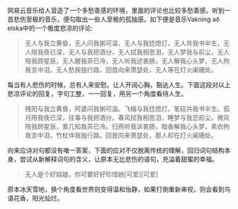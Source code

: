 <!---
markmeta_author: wongoo
markmeta_date: 2017-10-24
markmeta_title: 打倒重新审视人生
markmeta_categories: inspiration
markmeta_tags: inspiration
-->


网易云音乐给人营造了一个多愁善感的环境，里面的评论也比较多愁善感。听到一首悲伤至极的音乐，便勾取出一些人至极的孤独感。如下便是音乐Vakning að elska中的一个极度悲凉的评论:

> 无人与我立黄昏，无人问我粥可温，无人与我捻熄灯，无人共我书半生，无人陪我夜已深，无人与我把酒分，无人拭我相思泪，无人梦我与前尘，无人陪我顾星辰，无人醒我茶已冷，无人听我述衷肠，无人解我心头梦，无人拘我言中泪，无人愁我独行路，回首向来萧瑟处，无人等在灯火阑珊处。

每当有人悲伤的时候，总有人来安慰。让人开阔心胸，豁达人生。下面这段对以上悲凉评论的回复，字句工整，一一回复，用另一个角度看待人生。

> 残阳与我立黄昏，阿婆问我粥可温。飞蛾与我捻熄灯，笔砚共我书半生。孤月陪我夜已深，往事与我把酒分。春风拭我相思泪，睡梦与我恋前尘。微风陪我顾星辰，案几知我茶已冷。归燕听我诉衷肠，暗香解我心头梦。素衣拘我言中泪，竹杖伴我独行路。回首向来萧瑟处，那人却在灯火阑珊处。

向来应诗对句都没有唯一答案，下面的应对不仅脱离传统的理解，回归词句结构本身，尝试从新解释词句的含义，让原本无比悲伤的语句，充溢着甜蜜的幸福。

> 无人是个好姑娘，你可要好好珍惜她[可爱][可爱]

原本冰天雪地，换个角度看世界则变得温和怡静，如果打倒重新审视，则会看到鸟语花香，阳光灿烂。





